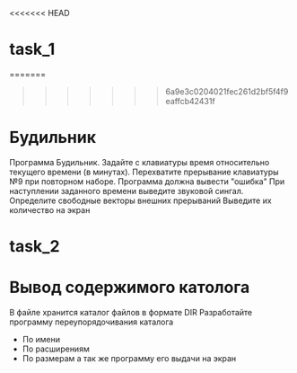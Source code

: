 <<<<<<< HEAD
# task_1
=======
>>>>>>> 6a9e3c0204021fec261d2bf5f4f9eaffcb42431f
# Будильник
Программа Будильник. 
Задайте с клавиатуры время относительно текущего времени (в минутах).
Перехватите прерывание клавиатуры №9 при повторном наборе. 
Программа должна вывести "ошибка"
При наступлении заданного времени выведите звуковой сингал.
Определите свободные векторы внешних прерываний
Выведите их количество на экран
# task_2
# Вывод содержимого католога
В файле хранится каталог файлов в формате DIR
Разработайте программу переупорядочивания каталога
- По имени
- По расширениям
- По размерам
а так же программу его выдачи на экран
